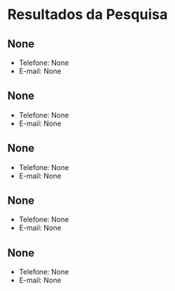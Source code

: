 # Resultados da Pesquisa

## None
- Telefone: None
- E-mail: None

## None
- Telefone: None
- E-mail: None

## None
- Telefone: None
- E-mail: None

## None
- Telefone: None
- E-mail: None

## None
- Telefone: None
- E-mail: None

